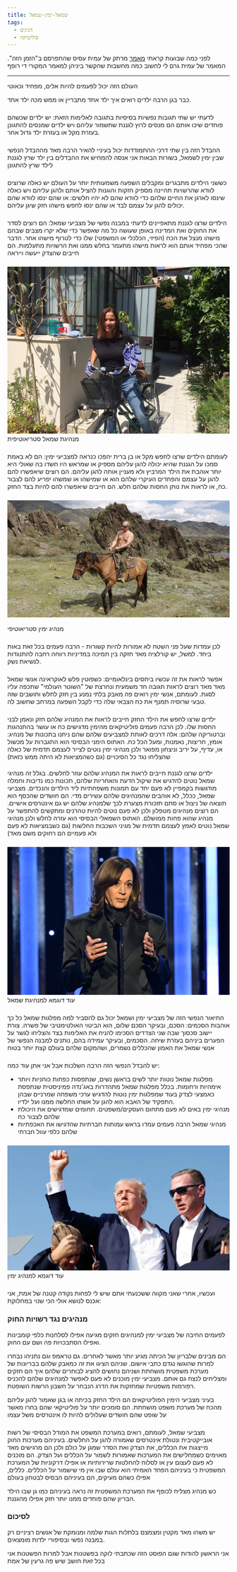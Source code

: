 ```yaml
---
title: שמאל-ימין-שמאל
tags:
  - הגיגים
  - פוליטיקה
---
```


לפני כמה שבועות קראתי [מאמר](https://hazmanhazeh.org.il/left_right) מרתק של עמית עסיס שהתפרסם ב"הזמן הזה". המאמר של עמית גרם לי לחשוב כמה מחשבות שהקשר ביניהן למאמר המקורי די רופף

---

העולם  הזה יכול לפעמים להיות אלים, מפחיד וכאוטי

כבר בגן הרבה ילדים רואים איך ילד אחד מתבריין או ממש מכה ילד אחד.
###

לדעתי יש שתי תגובות נפשיות בסיסיות בתגובה לאלימות הזאת: יש ילדים שכשהם פוחדים שיכו אותם הם מנסים לרוץ לגננת שתשמור עליהם ויש ילדים שמנסים להתגונן בעזרת מקל או בעזרת ילד גדול אחר.

###
ההבדל הזה בין שתי דרכי ההתמודדות יכול בעיניי להאיר הרבה מאד מההבדל הנפשי שבין ימין לשמאל, בשורות הבאות אני אנסה להמחיש את ההבדלים בין ילד שרץ לגננת לילד שרץ להתגונן

###
כששני הילדים מתבגרים ומקבלים השפעה משמעותית יותר על העולם יש כאלה שרוצים לוודא שהרשויות תהיינה מספיק חזקות והוגנות להציל אותם ולהגן עליהם ויש כאלה שינסו לארגן את החיים שלהם כדי לוודא שהם לא יהיו חלשים: או שהם ינסו לוודא שהם יכולים להגן על עצמם לבד או שהם ינסו לחפש מישהו חזק שיגן עליהם.
###
הילדים שרצו לגננת מתאפיינים לדעתי במבנה נפשי של מצביעי שמאל: הם רוצים לסדר את החוקים ואת המדינה באופן שעושה כל מה שאפשר כדי שלא יקרו מצבים שבהם מישהו מנצל את הכח (הפיזי, הכלכלי או המשפטי) שלו כדי לטרוף מישהו אחר. הדבר שהכי מפחיד אותם הוא לראות מישהו מתעמר בחלש ממנו ואת הרשויות מתעלמות. הם חייבים שהצדק ייעשה וייראה
###

![מנהיגת שמאל סטריאוטיפית](/img/sheli.jpg)
מנהיגת שמאל סטריאוטיפית

###
לעומתם הילדים שרצו לחפש מקל או בן ברית יהפכו כנראה למצביעי ימין: הם לא באמת סמכו על הגננת שהיא יכולה להגן עליהם מספיק או שמראש היו חשדו בה שאולי היא יותר אוהבת את הילד המרביץ ולא מעניין אותה להגן עליהם. הם רוצים שיאפשרו להם להגן על עצמם והפחדים העיקרי שלהם הוא או שמישהו או שמשהו יפריע להם לצבור כח, או לראות את נותן החסות שלהם חלש. הם חייבים שיאפשרו להם להיות בצד החזק.

###
![מנהיג ימין סטראוטיפי](/img/putin.webp)

מנהיג ימין סטריאוטיפי

###
לכן עמדות שעל פני השטח לא אמורות להיות קשורות - הרבה פעמים בכל זאת באות ביחד. למשל, יש קורלציה מאד חזקה בין תמיכה במדיניות רווחה רחבה להתנגדות לנשיאת נשק.

###
אפשר לראות את זה עכשיו ביחסים בינלאומיים: כשפוטין פלש לאוקראינה אנשי שמאל מאד מאד רוצים לראות תגובה חד משמעית ונחרצת של "השוטר העולמי" שתכפה עליו לסגת. לעומתם, אנשי ימין רואים פה מאבק בלתי נמנע בין חזק לחלש וחושבים שזה טבעי שרוסיה תמנף את כח הצבאי שלה כדי לקבל השפעה במרחב שחשוב לה.
###
ילדים שרצו לחפש את הילד החזק חייבים לראות את המנהיג שלהם חזק ונאמן לבני החסות שלו. לכן הרבה פעמים פוליטיקאים מהימין מדגישים כח או עושר בהתנהגות וברטוריקה שלהם: אלה דרכים לאותת למצביעים שלהם שהם ניחנו בתכונות של מנהיג: אומץ, חריצות, נאמנות, ומעל הכל כח. האתוס הימני הבסיסי הוא התגברות על מכשול או, עדיף, על יריב וניצחון מפואר ולכן מנהיגי ימין נוטים לצייר לעצמם תדמית של כאלה שהצליחו נגד כל הסיכויים (גם כשהמציאות לא היתה ממש כזאת)

####
ילדים שרצו לגננת חייבים לראות את המנהיג שלהם עוזר לחלשים. בגלל זה מנהיגי שמאל נוטים להדגיש את שיקול הדעת והאחריות שלהם, תכונות כמו נדיבות וחמלה מודגשות בקמפיין לא פעם יחד עם תמונות משפחתיות ליד הילדים והנכדים. מצביעי שמאל, ככלל, לא אוהבים שהמנהיגים שלהם עשירים מדי. הם חושדים שהכסף הוא תוצאה של ניצול או סתם תזכורת מצערת לכך שלמנהיג שלהם יש גם אינטרסים אישיים. הם רוצים מנהיגים מטפלון ולכן לא פעם נוטים להיות טהרנים  ומתקשים להתפשר על מנהיג שהוא פחות ממושלם.
האתוס השמאלי הבסיסי הוא עזרה לחלש ולכן מנהיגי שמאל נוטים לאמץ לעצמם תדמית של מגיני השכבות החלשות (גם כשבמציאות לא פעם ולא פעמיים הם רחוקים משם מאד)
###

![עוד דוגמא למנהיגת שמאל](/img/harris.webp)
עוד דוגמא למנהיגת שמאל
###

התיאור הנפשי הזה של מצביעי ימין ושמאל יכול גם להסביר למה מפלגות שמאל כל כך אוהבות הסכמים: הסכם, ובעיקר הסכם שלום, הוא הביטוי האולטימטיבי של פשרה. צורת יישוב סכסוך שבה שני הצדדים הסכימו להניח את האלימות בצד והצליחו לגשר על  הפערים ביניהם בעזרת שיחה. הסכמים, ובעיקר עמידה בהם, נותנים למבנה הנפשי של אנשי שמאל את האמון שהכללים נשמרים, ושהמקום שלהם בעולם קצת יותר בטוח

###
יש להבדל הנפשי הזה הרבה השלכות אבל אני אתן עוד כמה:
- מפלגות שמאל נוטות יותר לשים בראשן נשים, שנתפסות כפחות כוחניות ויותר אימהיות ורחומות. בכלל מפלגות שמאל מתהדרות באג'נדה פמיניסטית שנתפסת כאמצעי לצדק בעוד שמפלגות ימין נוטות להדגיש ערכי משפחה שמרניים שבהן התפקיד של האבא הוא להגן על אשתו החלשה ממנו ועל ילדיו.
- מנהיגי ימין באים לא פעם מתחום העסקים/משפטים. תחומים שמדגישים את היכולת שלהם לצבור כח 
- מנהיגי שמאל הרבה פעמים עמדו בראש עמותות חברתיות שהדגישו את האכפתיות שלהם כלפי עוול חברתי
###

![עוד דוגמא למנהיג ימין ](/img/trump.webp)
עוד דוגמא למנהיג ימין
###

ועכשיו, אחרי שאני מקווה ששכנעתי אתם שיש לי לפחות נקודה קטנה של אמת, אני אכנס לנושא אולי הכי שנוי במחלוקת: 

###  מנהיגים נגד רשויות החוק

לפעמים החיבה של מצביעי ימין למנהיגים חזקים מגיעה אפילו לסלחנות כלפי קומבינות ואפילו הסתבכויות פה ושם עם החוק.

הם מבינים שלבריון של הכיתה מגיע יותר מאשר לאחרים. גם טראמפ וגם נתניהו נבחרו למרות שהוגשו נגדם כתבי אישום. שניהם הציגו את זה כמאבק שלהם בבריונות של מערכת משפטית מושחתת ושניהם נחושים להציג לבוחרים שלהם איך הם חזקים ומצליחים לנצח גם אותם. מצביעי ימין מוכנים לא פעם לאפשר למנהיגים שלהם להכניס רפורמות משפטיות שמחזקות את הדרג הנבחר על חשבון הרשות השופטת.

בעיני מצביעי הימין הפוליטיקאים הם הילד החזק בכיתה או בגן שאמור להגן עליהם מהכח של מערכת משפט מושחתת. הם סומכים יותר על פוליטיקאי שהם בחרו מאשר על שופט שהם חושדים שעלולים להיות לו אינטרסים משל עצמו
###
מצביעי שמאל, לעומתם, רואים במערכת המשפט את המודל הבסיסי של רשות  אובייקטיבית ונטולת אינטרסים שאמורה להגן על החלשים. בעיניהם מערכות החוק מייצגות את הכללים, את הצדק ואת הסדר שמגן על כולם ולכן הם מרגישים מאד מאוימים כשמחלישים את המערכות שאמורות לשמור על הכללים ועל הצדק. הם מוכנים לא פעם לעצום עין או לסלוח להחלטות שרירותיות או אפילו דרקוניות של המערכת המשפטית כי בעיניהם הפחד האמיתי הוא עולם שבו אין מי שישמור על הכללים. כללים, אפילו כשהם מעיקים, הם בעיניהם הבסיס לבטחון בעולם

כש מנהיג מצליח לכופף את המערכת המשפטית זה נראה בעיניהם כמו גן שבו הילד הבריון שהם פוחדים ממנו יותר חזק אפילו מהגננת.

### לסיכום 
יש משהו מאד מקטין ומצמצם בלתלות הגות שלמה ומנומקת של אנשים רציניים רק במבנה נפשי ובסיפורי ילדות מומצאים.

אני הראשון להודות שגם הפוסט הזה שכתבתי לוקה בפשטנות אבל למרות הפשטנות אני בכל זאת חושב שיש פה גרעין של אמת